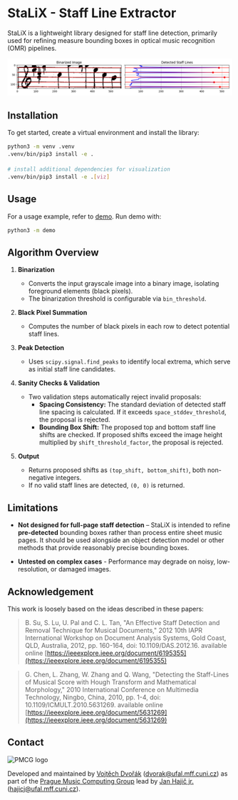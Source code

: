# StaLiX - Staff Line Extractor

StaLiX is a lightweight library designed for staff line detection, primarily used for refining measure bounding boxes in optical music recognition (OMR) pipelines.

![Demo image](docs/demo-showcase.png)

## Installation

To get started, create a virtual environment and install the library:

```bash
python3 -m venv .venv
.venv/bin/pip3 install -e .

# install additional dependencies for visualization
.venv/bin/pip3 install -e .[viz]
```

## Usage

For a usage example, refer to [demo](demo/__main__.py). Run demo with:

```bash
python3 -m demo
```

## Algorithm Overview

1. **Binarization**
    - Converts the input grayscale image into a binary image, isolating foreground elements (black pixels).
    - The binarization threshold is configurable via `bin_threshold`.

2. **Black Pixel Summation**
    - Computes the number of black pixels in each row to detect potential staff lines.

3. **Peak Detection**
    - Uses `scipy.signal.find_peaks` to identify local extrema, which serve as initial staff line candidates.

4. **Sanity Checks & Validation**
    - Two validation steps automatically reject invalid proposals:
        - **Spacing Consistency:** The standard deviation of detected staff line spacing is calculated. If it
          exceeds `space_stddev_threshold`, the proposal is rejected.
        - **Bounding Box Shift:** The proposed top and bottom staff line shifts are checked. If proposed shifts exceed
          the image height multiplied by `shift_threshold_factor`, the proposal is rejected.

5. **Output**
    - Returns proposed shifts as `(top_shift, bottom_shift)`, both non-negative integers.
    - If no valid staff lines are detected, `(0, 0)` is returned.

## **Limitations**

- **Not designed for full-page staff detection** – StaLiX is intended to refine **pre-detected** bounding boxes rather
  than process entire sheet music pages. It should be used alongside an object detection model or other methods that
  provide reasonably precise bounding boxes.

- **Untested on complex cases** - Performance may degrade on noisy, low-resolution, or damaged images.

## Acknowledgement

This work is loosely based on the ideas described in these papers:

> B. Su, S. Lu, U. Pal and C. L. Tan, "An Effective Staff Detection and Removal Technique for Musical Documents," 2012 10th IAPR International Workshop on Document Analysis Systems, Gold Coast, QLD, Australia, 2012, pp. 160-164, doi: 10.1109/DAS.2012.16. available online [https://ieeexplore.ieee.org/document/6195355](https://ieeexplore.ieee.org/document/6195355)

> G. Chen, L. Zhang, W. Zhang and Q. Wang, "Detecting the Staff-Lines of Musical Score with Hough Transform and Mathematical Morphology," 2010 International Conference on Multimedia Technology, Ningbo, China, 2010, pp. 1-4, doi: 10.1109/ICMULT.2010.5631269. available online [https://ieeexplore.ieee.org/document/5631269](https://ieeexplore.ieee.org/document/5631269)

## Contact

<img src="https://ufal.mff.cuni.cz/~hajicj/2024/images/logo-large.png" width="600px" alt="PMCG logo">

Developed and maintained
by [Vojtěch Dvořák](https://github.com/v-dvorak) ([dvorak@ufal.mff.cuni.cz](mailto:mayer@ufal.mff.cuni.cz)) as part of
the [Prague Music Computing Group](https://ufal.mff.cuni.cz/pmcg) lead
by [Jan Hajič jr.](https://ufal.mff.cuni.cz/jan-hajic-jr) ([hajicj@ufal.mff.cuni.cz](mailto:hajicj@ufal.mff.cuni.cz)).
